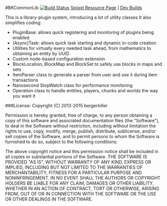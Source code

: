 #BKCommonLib [![Build Status](https://drone.io/github.com/bergerhealer/BKCommonLib/status.png)](https://drone.io/github.com/bergerhealer/BKCommonLib/latest)
[Spigot Resource Page](http://www.spigotmc.org/threads/updated-bkcommonlib.69358/) | [Dev Builds](https://drone.io/github.com/bergerhealer/BKCommonLib/files)

This is a library-plugin system, introducing a lot of utility classes
It also simplifies coding:
* PluginBase: allows quick registering and monitoring of plugins being enabled
* (Async)Task: allows quick task starting and dynamic in-code creation
* Utilities for virtually every needed task ahead, from mathematics to obtaining an entity by UUID
* Custom node-based configuration extension
* BlockLocation, BlockMap and BlockSet to safely use blocks in maps and sets
* ItemParser class to generate a parser from user and use it during item transactions
* Nanosecond StopWatch class for performance monitoring
* Operation class to handle entities, players, chunks and worlds the way you want it

###License:
Copyright (C) 2013-2015 bergerkiller

Permission is hereby granted, free of charge, to any person obtaining a copy of this software and associated documentation files (the "Software"), to deal in the Software without restriction, including without limitation the rights to use, copy, modify, merge, publish, distribute, sublicense, and/or sell copies of the Software, and to permit persons to whom the Software is furnished to do so, subject to the following conditions:

The above copyright notice and this permission notice shall be included in all copies or substantial portions of the Software.
THE SOFTWARE IS PROVIDED "AS IS", WITHOUT WARRANTY OF ANY KIND, EXPRESS OR IMPLIED, INCLUDING BUT NOT LIMITED TO THE WARRANTIES OF MERCHANTABILITY, FITNESS FOR A PARTICULAR PURPOSE AND NONINFRINGEMENT. IN NO EVENT SHALL THE AUTHORS OR COPYRIGHT HOLDERS BE LIABLE FOR ANY CLAIM, DAMAGES OR OTHER LIABILITY, WHETHER IN AN ACTION OF CONTRACT, TORT OR OTHERWISE, ARISING FROM, OUT OF OR IN CONNECTION WITH THE SOFTWARE OR THE USE OR OTHER DEALINGS IN THE SOFTWARE.
